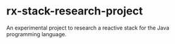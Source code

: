 # rx-stack-research-project
An experimental project to research a reactive stack for the Java programming language.
